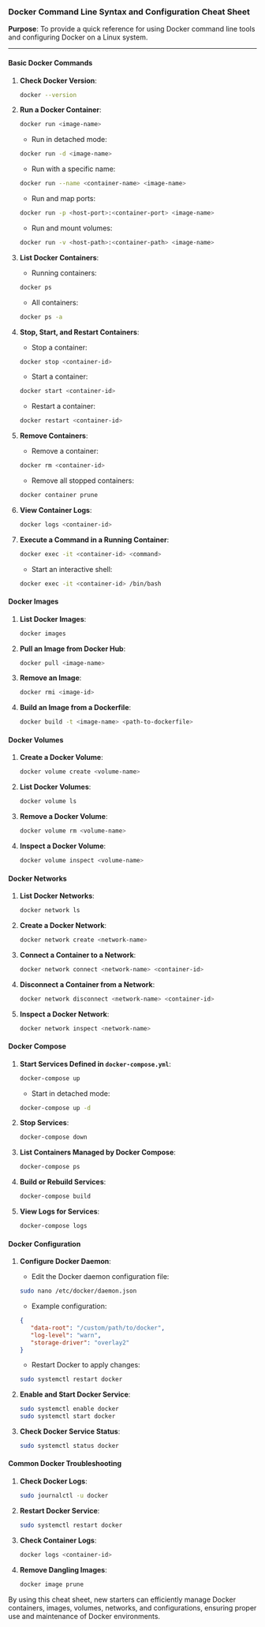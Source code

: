 ### Docker Command Line Syntax and Configuration Cheat Sheet

**Purpose**: To provide a quick reference for using Docker command line tools and configuring Docker on a Linux system.

---

#### Basic Docker Commands

1. **Check Docker Version**:
      ```sh
      docker --version
      ```

2. **Run a Docker Container**:
      ```sh
      docker run <image-name>
      ```
      - Run in detached mode:
      ```sh
      docker run -d <image-name>
      ```
      - Run with a specific name:
      ```sh
      docker run --name <container-name> <image-name>
      ```
      - Run and map ports:
      ```sh
      docker run -p <host-port>:<container-port> <image-name>
      ```
      - Run and mount volumes:
      ```sh
      docker run -v <host-path>:<container-path> <image-name>
      ```

3. **List Docker Containers**:
      - Running containers:
      ```sh
      docker ps
      ```
      - All containers:
      ```sh
      docker ps -a
      ```

4. **Stop, Start, and Restart Containers**:
      - Stop a container:
      ```sh
      docker stop <container-id>
      ```
      - Start a container:
      ```sh
      docker start <container-id>
      ```
      - Restart a container:
      ```sh
      docker restart <container-id>
      ```

5. **Remove Containers**:
      - Remove a container:
      ```sh
      docker rm <container-id>
      ```
      - Remove all stopped containers:
      ```sh
      docker container prune
      ```

6. **View Container Logs**:
      ```sh
      docker logs <container-id>
      ```

7. **Execute a Command in a Running Container**:
      ```sh
      docker exec -it <container-id> <command>
      ```
      - Start an interactive shell:
      ```sh
      docker exec -it <container-id> /bin/bash
      ```

#### Docker Images

1. **List Docker Images**:
      ```sh
      docker images
      ```

2. **Pull an Image from Docker Hub**:
      ```sh
      docker pull <image-name>
      ```

3. **Remove an Image**:
      ```sh
      docker rmi <image-id>
      ```

4. **Build an Image from a Dockerfile**:
      ```sh
      docker build -t <image-name> <path-to-dockerfile>
      ```

#### Docker Volumes

1. **Create a Docker Volume**:
      ```sh
      docker volume create <volume-name>
      ```

2. **List Docker Volumes**:
      ```sh
      docker volume ls
      ```

3. **Remove a Docker Volume**:
      ```sh
      docker volume rm <volume-name>
      ```

4. **Inspect a Docker Volume**:
      ```sh
      docker volume inspect <volume-name>
      ```

#### Docker Networks

1. **List Docker Networks**:
      ```sh
      docker network ls
      ```

2. **Create a Docker Network**:
      ```sh
      docker network create <network-name>
      ```

3. **Connect a Container to a Network**:
      ```sh
      docker network connect <network-name> <container-id>
      ```

4. **Disconnect a Container from a Network**:
      ```sh
      docker network disconnect <network-name> <container-id>
      ```

5. **Inspect a Docker Network**:
      ```sh
      docker network inspect <network-name>
      ```

#### Docker Compose

1. **Start Services Defined in `docker-compose.yml`**:
      ```sh
      docker-compose up
      ```
      - Start in detached mode:
      ```sh
      docker-compose up -d
      ```

2. **Stop Services**:
      ```sh
      docker-compose down
      ```

3. **List Containers Managed by Docker Compose**:
      ```sh
      docker-compose ps
      ```

4. **Build or Rebuild Services**:
      ```sh
      docker-compose build
      ```

5. **View Logs for Services**:
      ```sh
      docker-compose logs
      ```

#### Docker Configuration

1. **Configure Docker Daemon**:
      - Edit the Docker daemon configuration file:
      ```sh
      sudo nano /etc/docker/daemon.json
      ```
      - Example configuration:
      ```json
      {
         "data-root": "/custom/path/to/docker",
         "log-level": "warn",
         "storage-driver": "overlay2"
      }
      ```
      - Restart Docker to apply changes:
      ```sh
      sudo systemctl restart docker
      ```

2. **Enable and Start Docker Service**:
      ```sh
      sudo systemctl enable docker
      sudo systemctl start docker
      ```

3. **Check Docker Service Status**:
      ```sh
      sudo systemctl status docker
      ```

#### Common Docker Troubleshooting

1. **Check Docker Logs**:
   ```sh
   sudo journalctl -u docker
   ```

2. **Restart Docker Service**:
   ```sh
   sudo systemctl restart docker
   ```

3. **Check Container Logs**:
   ```sh
   docker logs <container-id>
   ```

4. **Remove Dangling Images**:
   ```sh
   docker image prune
   ```

By using this cheat sheet, new starters can efficiently manage Docker containers, images, volumes, networks, and configurations, ensuring proper use and maintenance of Docker environments.